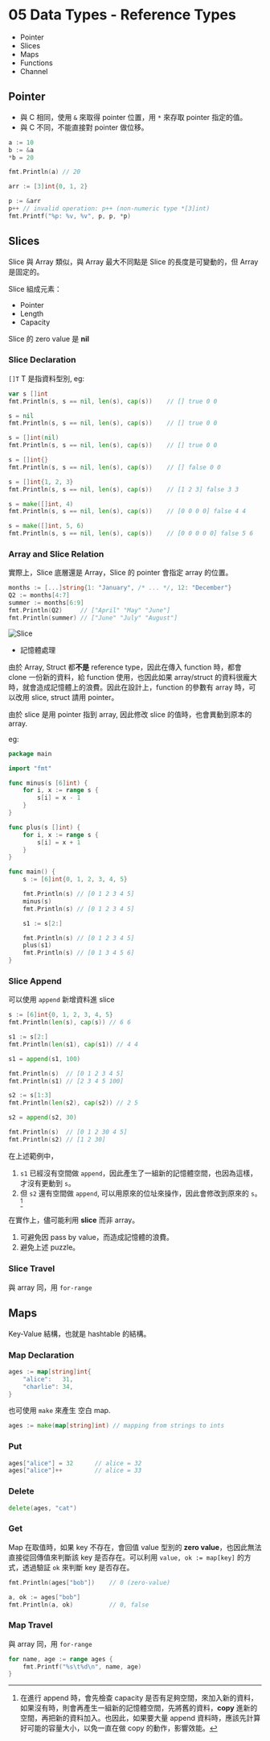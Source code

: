 # 05 Data Types - Reference Types

- Pointer
- Slices
- Maps
- Functions
- Channel

## Pointer

- 與 C 相同，使用 `&` 來取得 pointer 位置，用 `*` 來存取 pointer 指定的值。
- 與 C 不同，不能直接對 pointer 做位移。

```go {.line-numbers}
a := 10
b := &a
*b = 20

fmt.Println(a) // 20

arr := [3]int{0, 1, 2}

p := &arr
p++ // invalid operation: p++ (non-numeric type *[3]int)
fmt.Printf("%p: %v, %v", p, p, *p)
```

## Slices

Slice 與 Array 類似，與 Array 最大不同點是 Slice 的長度是可變動的，但 Array 是固定的。

Slice 組成元素：

- Pointer
- Length
- Capacity

Slice 的 zero value 是 **nil**

### Slice Declaration

`[]T` T 是指資料型別, eg:

```go {.line-numbers}
var s []int
fmt.Println(s, s == nil, len(s), cap(s))    // [] true 0 0

s = nil
fmt.Println(s, s == nil, len(s), cap(s))    // [] true 0 0

s = []int(nil)
fmt.Println(s, s == nil, len(s), cap(s))    // [] true 0 0

s = []int{}
fmt.Println(s, s == nil, len(s), cap(s))    // [] false 0 0

s = []int{1, 2, 3}
fmt.Println(s, s == nil, len(s), cap(s))    // [1 2 3] false 3 3

s = make([]int, 4)
fmt.Println(s, s == nil, len(s), cap(s))    // [0 0 0 0] false 4 4

s = make([]int, 5, 6)
fmt.Println(s, s == nil, len(s), cap(s))    // [0 0 0 0 0] false 5 6
```

### Array and Slice Relation

實際上，Slice 底層還是 Array，Slice 的 pointer 會指定 array 的位置。

```go {.line-numbers}
months := [...]string{1: "January", /* ... */, 12: "December"}
Q2 := months[4:7]
summer := months[6:9]
fmt.Println(Q2)     // ["April" "May" "June"]
fmt.Println(summer) // ["June" "July" "August"]
```

![Slice](slice.png)

- 記憶體處理

由於 Array, Struct 都**不是** reference type，因此在傳入 function 時，都會 clone 一份新的資料，給 function 使用，也因此如果 array/struct 的資料很龐大時，就會造成記憶體上的浪費。因此在設計上，function 的參數有 array 時，可以改用 slice, struct 請用 pointer。

由於 slice 是用 pointer 指到 array, 因此修改 slice 的值時，也會異動到原本的 array.

eg:

```go {.line-numbers}
package main

import "fmt"

func minus(s [6]int) {
    for i, x := range s {
        s[i] = x - 1
    }
}

func plus(s []int) {
    for i, x := range s {
        s[i] = x + 1
    }
}

func main() {
    s := [6]int{0, 1, 2, 3, 4, 5}

    fmt.Println(s) // [0 1 2 3 4 5]
    minus(s)
    fmt.Println(s) // [0 1 2 3 4 5]

    s1 := s[2:]

    fmt.Println(s) // [0 1 2 3 4 5]
    plus(s1)
    fmt.Println(s) // [0 1 3 4 5 6]
}
```

### Slice Append

可以使用 `append` 新增資料進 slice

```go {.line-numbers}
s := [6]int{0, 1, 2, 3, 4, 5}
fmt.Println(len(s), cap(s)) // 6 6

s1 := s[2:]
fmt.Println(len(s1), cap(s1)) // 4 4

s1 = append(s1, 100)

fmt.Println(s)  // [0 1 2 3 4 5]
fmt.Println(s1) // [2 3 4 5 100]

s2 := s[1:3]
fmt.Println(len(s2), cap(s2)) // 2 5

s2 = append(s2, 30)

fmt.Println(s)  // [0 1 2 30 4 5]
fmt.Println(s2) // [1 2 30]
```

在上述範例中，

1. `s1` 已經沒有空間做 `append`，因此產生了一組新的記憶體空間，也因為這樣，才沒有更動到 `s`。
1. 但 `s2` 還有空間做 `append`, 可以用原來的位址來操作，因此會修改到原來的 `s`。[^append]

在實作上，儘可能利用 **slice** 而非 array。

1. 可避免因 pass by value，而造成記憶體的浪費。
1. 避免上述 puzzle。

[^append]: 在進行 append 時，會先檢查 capacity 是否有足夠空間，來加入新的資料，如果沒有時，則會再產生一組新的記憶體空間，先將舊的資料，**copy** 進新的空間，再把新的資料加入。也因此，如果要大量 append 資料時，應該先計算好可能的容量大小，以免一直在做 copy 的動作，影響效能。

### Slice Travel

與 array 同，用 `for-range`

## Maps

Key-Value 結構，也就是 hashtable 的結構。

### Map Declaration

```go {.line-numbers}
ages := map[string]int{
    "alice":   31,
    "charlie": 34,
}
```

也可使用 `make` 來產生 空白 map.

```go {.line-numbers}
ages := make(map[string]int) // mapping from strings to ints
```

### Put

```go {.line-numbers}
ages["alice"] = 32      // alice = 32
ages["alice"]++         // alice = 33
```

### Delete

```go {.line-numbers}
delete(ages, "cat")
```

### Get

Map 在取值時，如果 key 不存在，會回值 value 型別的 **zero value**，也因此無法直接從回傳值來判斷該 key 是否存在。可以利用 `value, ok := map[key]` 的方式，透過驗証 `ok` 來判斷 key 是否存在。

```go {.line-numbers}
fmt.Println(ages["bob"])    // 0 (zero-value)

a, ok := ages["bob"]
fmt.Println(a, ok)          // 0, false
```

### Map Travel

與 array 同，用 `for-range`

```go {.line-numbers}
for name, age := range ages {
    fmt.Printf("%s\t%d\n", name, age)
}
```
